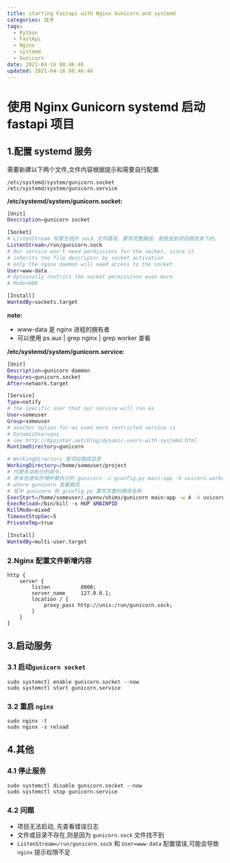 ```yaml
---
title: starting Fastapi with Nginx Gunicorn and systemd
categories: 技术
tags:
  - Python
  - FastApi
  - Nginx
  - systemd
  - Gunicorn
date: 2021-04-16 08:46:48
updated: 2021-04-16 08:46:48
---
```


# 使用 Nginx Gunicorn systemd 启动 fastapi 项目

## 1.配置 systemd 服务

需要新建以下两个文件,文件内容根据提示和需要自行配置
```
/etc/systemd/system/gunicorn.socket
/etc/systemd/system/gunicorn.service
```

**/etc/systemd/system/gunicorn.socket:**
```bash
[Unit]
Description=gunicorn socket

[Socket]
# ListenStream 写要生成的 sock 文件路径，要写完整路径。我是放到项目根目录下的。
ListenStream=/run/gunicorn.sock
# Our service won't need permissions for the socket, since it
# inherits the file descriptor by socket activation
# only the nginx daemon will need access to the socket
User=www-data
# Optionally restrict the socket permissions even more.
# Mode=600

[Install]
WantedBy=sockets.target
```

**note:**
- www-data 是 nginx 进程的拥有者
- 可以使用 ps aux | grep nginx | grep worker 查看

**/etc/systemd/system/gunicorn.service:**
```bash
[Unit]
Description=gunicorn daemon
Requires=gunicorn.socket
After=network.target

[Service]
Type=notify
# the specific user that our service will run as
User=someuser
Group=someuser
# another option for an even more restricted service is
# DynamicUser=yes
# see http://0pointer.net/blog/dynamic-users-with-systemd.html
RuntimeDirectory=gunicorn

# WorkingDirectory 是项目路径目录
WorkingDirectory=/home/someuser/project
# 代替手动执行的命令，
# 原本在虚拟环境中要执行的 gunicorn -c gconfig.py main:app -k uvicorn.workers.UvicornWorker
# where gunicorn 查看路径
# 其中 gunicorn 和 gconfig.py 要写完整的路径名称
ExecStart=/home/someuser/.pyenv/shims/gunicorn main:app -w 4 -k uvicorn.workers.UvicornWorker
ExecReload=/bin/kill -s HUP $MAINPID
KillMode=mixed
TimeoutStopSec=5
PrivateTmp=true

[Install]
WantedBy=multi-user.target
```

### 2.Nginx 配置文件新增内容
```nginx
http {
    server {
        listen          8000;
        server_name     127.0.0.1;
        location / {
            proxy_pass http://unix:/run/gunicorn.sock;
        }
    }
}
```

## 3.启动服务

### 3.1 启动`gunicorn socket`
```
sudo systemctl enable gunicorn.socket --now
sudo systemctl start gunicorn.service
```

### 3.2 重启 `nginx`

```
sudo nginx -t
sudo nginx -s reload
```

## 4.其他

### 4.1 停止服务

```
sudo systemctl disable gunicorn.socket --now
sudo systemctl stop gunicorn.service
```

### 4.2 问题

- 项目无法启动, 先查看错误日志
- 文件或目录不存在,则是因为 
  `gunicorn.sock` 文件找不到
-  `ListenStream=/run/gunicorn.sock`  和 `User=www-data` 配置错误,可能会导致 `nginx` 提示权限不足